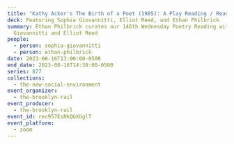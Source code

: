 ```yaml
---
title: "Kathy Acker's The Birth of a Poet (1985): A Play Reading / Reading Play"
deck: Featuring Sophia Giovannitti, Elliot Reed, and Ethan Philbrick
summary: Ethan Philbrick curates our 146th Wednesday Poetry Reading with Sophia
  Giovannitti and Elliot Reed
people:
  - person: sophia-giovannitti
  - person: ethan-philbrick
date: 2023-08-16T13:00:00-0500
end_date: 2023-08-16T14:30:00-0500
series: 877
collections:
  - the-new-social-environment
event_organizer:
  - the-brooklyn-rail
event_producer:
  - the-brooklyn-rail
event_id: rec957EsNkQGXGglT
event_platform:
  - zoom
---
```

